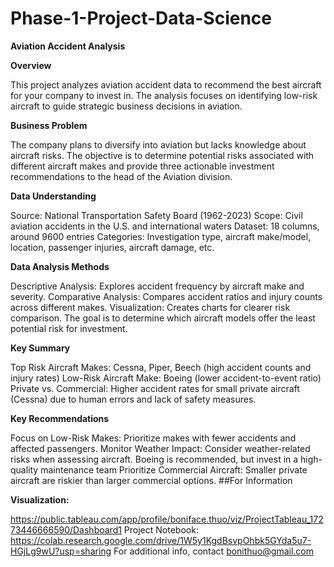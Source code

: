 # Phase-1-Project-Data-Science
**Aviation Accident Analysis**

**Overview**  

This project analyzes aviation accident data to recommend the best aircraft for your company to invest in. The analysis focuses on identifying low-risk aircraft to guide strategic business decisions in aviation.

**Business Problem**

The company plans to diversify into aviation but lacks knowledge about aircraft risks. The objective is to determine potential risks associated with different aircraft makes and provide three actionable investment recommendations to the head of the Aviation division.

**Data Understanding**

Source: National Transportation Safety Board (1962-2023)
Scope: Civil aviation accidents in the U.S. and international waters
Dataset: 18 columns, around 9600 entries
Categories: Investigation type, aircraft make/model, location, passenger injuries, aircraft damage, etc.

**Data Analysis Methods**

Descriptive Analysis: Explores accident frequency by aircraft make and severity.
Comparative Analysis: Compares accident ratios and injury counts across different makes.
Visualization: Creates charts for clearer risk comparison.
The goal is to determine which aircraft models offer the least potential risk for investment.

**Key Summary**

Top Risk Aircraft Makes: Cessna, Piper, Beech (high accident counts and injury rates)
Low-Risk Aircraft Make: Boeing (lower accident-to-event ratio)
Private vs. Commercial: Higher accident rates for small private aircraft (Cessna) due to human errors and lack of safety measures.

**Key Recommendations**

Focus on Low-Risk Makes: Prioritize makes with fewer accidents and affected passengers. 
Monitor Weather Impact: Consider weather-related risks when assessing aircraft. 
Boeing is recommended, but invest in a high-quality maintenance team
Prioritize Commercial Aircraft:
Smaller private aircraft are riskier than larger commercial options.
##For Information

**Visualization:**

https://public.tableau.com/app/profile/boniface.thuo/viz/ProjectTableau_17273446666590/Dashboard1
Project Notebook: https://colab.research.google.com/drive/1W5y1KgdBsvpOhbk5GYda5u7-HGjLg9wU?usp=sharing
For additional info, contact bonithuo@gmail.com

